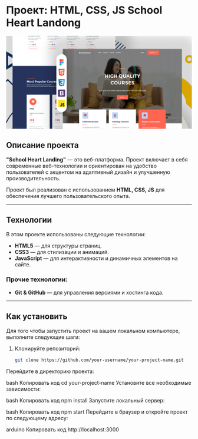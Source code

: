# **Проект: HTML, CSS, JS School Heart Landong**

![Проект Скриншот](./img/figmaland-figma.jpg)

## Описание проекта

**"School Heart Landing"** — это веб-платформа. Проект включает в себя современные веб-технологии и ориентирован на удобство пользователей с акцентом на адаптивный дизайн и улучшенную производительность.

Проект был реализован с использованием **HTML, CSS, JS** для обеспечения лучшего пользовательского опыта.

---

## Технологии

В этом проекте использованы следующие технологии:

- **HTML5** — для структуры страниц.
- **CSS3** — для стилизации и анимаций.
- **JavaScript** — для интерактивности и динамичных элементов на сайте.

### Прочие технологии:

- **Git & GitHub** — для управления версиями и хостинга кода.

---

## Как установить

Для того чтобы запустить проект на вашем локальном компьютере, выполните следующие шаги:

1. Клонируйте репозиторий:
   ```bash
   git clone https://github.com/your-username/your-project-name.git

Перейдите в директорию проекта:

bash
Копировать код
cd your-project-name
Установите все необходимые зависимости:

bash
Копировать код
npm install
Запустите локальный сервер:

bash
Копировать код
npm start
Перейдите в браузер и откройте проект по следующему адресу:

arduino
Копировать код
http://localhost:3000
